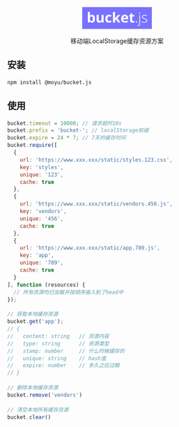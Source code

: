 <div align="center">
  <img width="160" height="50" src="logo.svg" alt="bucket.js" />
  <p>移动端LocalStorage缓存资源方案</p>
</div>

## 安装
```bash
npm install @moyu/bucket.js
```

## 使用
```javascript
bucket.timeout = 10000; // 请求超时10s
bucket.prefix = 'bucket-'; // localStorage前缀
bucket.expire = 24 * 7; // 7天的缓存时间
bucket.require([
  {
    url: 'https://www.xxx.xxx/static/styles.123.css',
    key: 'styles',
    unique: '123',
    cache: true
  },
  {
    url: 'https://www.xxx.xxx/static/vendors.456.js',
    key: 'vendors',
    unique: '456',
    cache: true
  },
  {
    url: 'https://www.xxx.xxx/static/app.789.js',
    key: 'app',
    unique: '789',
    cache: true
  }
], function (resources) {
  // 所有资源均已加载并按顺序插入到了head中
});

// 获取本地缓存资源
bucket.get('app');
// {
//   content: string   // 资源内容
//   type: string      // 资源类型
//   stamp: number     // 什么时候缓存的
//   unique: string    // hash值
//   expire: number    // 多久之后过期
// }

// 删除本地缓存资源
bucket.remove('vendors')

// 清空本地所有缓存资源
bucket.clear()
```
